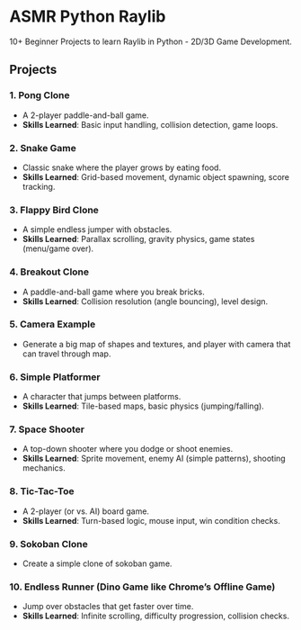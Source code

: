 # ASMR Python Raylib

10+ Beginner Projects to learn Raylib in Python - 2D/3D Game Development.

## Projects

### **1. Pong Clone**  
   - A 2-player paddle-and-ball game.  
   - **Skills Learned**: Basic input handling, collision detection, game loops.  

### **2. Snake Game**  
   - Classic snake where the player grows by eating food.  
   - **Skills Learned**: Grid-based movement, dynamic object spawning, score tracking.  

### **3. Flappy Bird Clone**  
   - A simple endless jumper with obstacles.  
   - **Skills Learned**: Parallax scrolling, gravity physics, game states (menu/game over).  

### **4. Breakout Clone**  
   - A paddle-and-ball game where you break bricks.  
   - **Skills Learned**: Collision resolution (angle bouncing), level design.  

### **5. Camera Example**
   - Generate a big map of shapes and textures, and player with camera that can travel through map.

### **6. Simple Platformer**  
   - A character that jumps between platforms.  
   - **Skills Learned**: Tile-based maps, basic physics (jumping/falling).  

### **7. Space Shooter**  

   - A top-down shooter where you dodge or shoot enemies.  
   - **Skills Learned**: Sprite movement, enemy AI (simple patterns), shooting mechanics.  

### **8. Tic-Tac-Toe**  
   - A 2-player (or vs. AI) board game.  
   - **Skills Learned**: Turn-based logic, mouse input, win condition checks.  

### **9. Sokoban Clone**  
   - Create a simple clone of sokoban game.

### **10. Endless Runner (Dino Game like Chrome’s Offline Game)**  
   - Jump over obstacles that get faster over time.  
   - **Skills Learned**: Infinite scrolling, difficulty progression, collision checks.